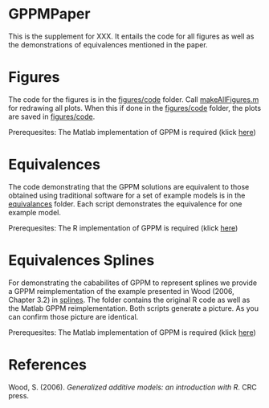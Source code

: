# GPPMPaper
This is the supplement for XXX. It entails the code for all figures as well as the demonstrations of equivalences mentioned in the paper. 


# Figures
The code for the figures is in the [figures/code](figures/code) folder. Call [makeAllFigures.m](figures/code/makeAllFigures.m) for redrawing all plots. When this if done in the [figures/code](figures/code) folder, the plots are saved in [figures/code](figures/render).


Prerequesites: The Matlab implementation of GPPM is required (klick [here](https://github.com/karchjd/GPPMM/))

# Equivalences
The code demonstrating that the GPPM solutions are equivalent to those obtained using traditional software for a set of example models is in the [equivalances](equivalences) folder. Each script demonstrates the equivalence for one example model.

Prerequesites: The R implementation of GPPM is required (klick [here](https://github.com/karchjd/gppmr/))

# Equivalences Splines
For demonstrating the cababilites of GPPM to represent splines we provide a GPPM reimplementation of the example presented in Wood (2006, Chapter 3.2) in [splines](splines). The folder contains the original R code as well as the Matlab GPPM reimplementation. Both scripts generate a picture. As you can confirm those picture are identical.

Prerequesites: The Matlab implementation of GPPM is required (klick [here]())

# References
Wood, S. (2006). *Generalized additive models: an introduction with R*. CRC press.

